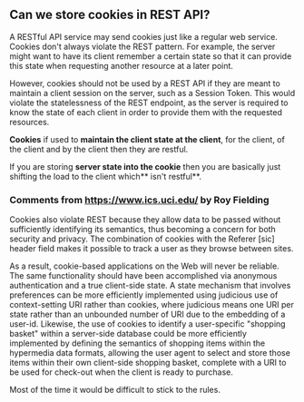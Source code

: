 ## Can we store cookies in REST API?


A RESTful API service may send cookies just like a regular web service. Cookies don't always violate the REST pattern. For example, the server might want to have its client remember a certain state so that it can provide this state when requesting another resource at a later point.

However, cookies should not be used by a REST API if they are meant to maintain a client session on the server, such as a Session Token. This would violate the statelessness of the REST endpoint, as the server is required to know the state of each client in order to provide them with the requested resources.

**Cookies** if used to **maintain the client state at the client**, for the client, of the client and by the client then they are restful.

If you are storing **server state into the cookie** then you are basically just shifting the load to the client which** isn't restful**.

### Comments from https://www.ics.uci.edu/ by Roy Fielding 
Cookies also violate REST because they allow data to be passed without sufficiently identifying its semantics, thus becoming a concern for both security and privacy. The combination of cookies with the Referer [sic] header field makes it possible to track a user as they browse between sites.

As a result, cookie-based applications on the Web will never be reliable. The same functionality should have been accomplished via anonymous authentication and a true client-side state. A state mechanism that involves preferences can be more efficiently implemented using judicious use of context-setting URI rather than cookies, where judicious means one URI per state rather than an unbounded number of URI due to the embedding of a user-id. Likewise, the use of cookies to identify a user-specific "shopping basket" within a server-side database could be more efficiently implemented by defining the semantics of shopping items within the hypermedia data formats, allowing the user agent to select and store those items within their own client-side shopping basket, complete with a URI to be used for check-out when the client is ready to purchase.


Most of the time it would be difficult to stick to the rules. 